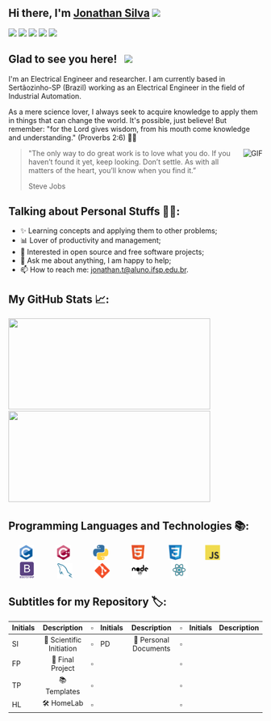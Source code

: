 ## Hi there, I'm <a href="https://www.github.com/JonathanTSilva/" target="_blank">Jonathan Silva</a> <img src="https://media.giphy.com/media/hvRJCLFzcasrR4ia7z/giphy.gif" width="25px">

[![](https://img.shields.io/badge/Gmail-D14836?style=for-the-badge&logo=gmail&logoColor=white)](mailto:jonathan.t@aluno.ifsp.edu.br)
[![](https://img.shields.io/badge/GitHub-100000?style=for-the-badge&logo=github&logoColor=white)](https://www.github.com/JonathanTSilva/)
[![](https://img.shields.io/badge/linkedin-%230077B5.svg?&style=for-the-badge&logo=linkedin&logoColor=white)](https://www.linkedin.com/in/JonathanTSilva/)
[![](https://img.shields.io/badge/Orcid-A6CE39?style=for-the-badge&logo=orcid&logoColor=white)](https://orcid.org/0000-0002-2511-259X)
[![](https://img.shields.io/badge/YouTube-FF0000?style=for-the-badge&logo=youtube&logoColor=white)](https://www.youtube.com/channel/UCEqsLtzTIW-M81vMbQ8msnQ/featured)

## Glad to see you here! &nbsp; [![](https://views.whatilearened.today/views/github/JonathanTSilva/JonathanTSilva.svg)](http://github.com/JonathanTSilva/JonathanTSilva)

I'm an Electrical Engineer and researcher. I am currently based in Sertãozinho-SP (Brazil) working as an Electrical Engineer in the field of Industrial Automation.

As a mere science lover, I always seek to acquire knowledge to apply them in things that can change the world. It's possible, just believe! But remember: "for the Lord gives wisdom, from his mouth come knowledge and understanding." (Proverbs 2:6) 🙏🏻

<img align="right" alt="GIF" src="https://media.giphy.com/media/w60Q8TMl92U5hCq3Zb/giphy.gif" height="325" />

>"The only way to do great work is to love what you do. If you haven’t found it yet, keep looking. Don’t settle. As with all matters of the heart, you’ll know when you find it.” 
>
>Steve Jobs

## Talking about Personal Stuffs 🧑🏻:
* ✨ Learning concepts and applying them to other problems;
* 📊 Lover of productivity and management;
* 🤝 Interested in open source and free software projects;
* 💬 Ask me about anything, I am happy to help;
* 📫 How to reach me: jonathan.t@aluno.ifsp.edu.br.

## My GitHub Stats 📈:
<!-- Utilizar este quando estiver mais linguagens e igualar as larguras das imagens, para ficarem side-by-side - normal é h=180 e w=420-->
<p float="left">
  <img height="180em" width="400em" src="https://github-readme-stats.vercel.app/api?username=JonathanTSilva&show_icons=true&hide_border=true&&count_private=true&include_all_commits=true" /> 
  <img height="180em" width="400em" src="https://github-readme-stats.vercel.app/api/top-langs/?username=JonathanTSilva&exclude_repo=KNN-Image-Classification&show_icons=true&hide_border=true&layout=compact&langs_count=8"/>
</p> 

<!-- Utilizar este quando estiver desalinhando as imagens, uma em cima da outra 
![](https://github-readme-stats.vercel.app/api?username=JonathanTSilva&show_icons=true&hide_border=true&&count_private=true&include_all_commits=true) ![](https://github-readme-stats.vercel.app/api/top-langs/?username=JonathanTSilva&exclude_repo=KNN-Image-Classification&show_icons=true&hide_border=true&layout=compact&langs_count=8) -->

## Programming Languages and Technologies 📚:
<img src = 'https://github.com/JonathanTSilva/JonathanTSilva/blob/main/Images/c-original.svg' width='30' hspace="20" /> <img src = 'https://github.com/JonathanTSilva/JonathanTSilva/blob/main/Images/cpp.svg' width='30' hspace="20" /> <img src = 'https://github.com/JonathanTSilva/JonathanTSilva/blob/main/Images/python2.png' height='30' hspace="20" />  <img src = 'https://github.com/JonathanTSilva/JonathanTSilva/blob/main/Images/html.svg' width='30' hspace="20" /> <img src = 'https://github.com/JonathanTSilva/JonathanTSilva/blob/main/Images/css.svg' width='30' hspace="20" /> <img src = 'https://github.com/JonathanTSilva/JonathanTSilva/blob/main/Images/js.svg' width='30' hspace="20" /> <img src = 'https://github.com/JonathanTSilva/JonathanTSilva/blob/main/Images/bootstrap.svg' width='33' hspace="20" /> <img src = 'https://github.com/JonathanTSilva/JonathanTSilva/blob/main/Images/sql.svg' width='30' hspace="20" /> <img src = 'https://github.com/JonathanTSilva/JonathanTSilva/blob/main/Images/git.svg' width='30' hspace="20" /> <img src = 'https://github.com/JonathanTSilva/JonathanTSilva/blob/main/Images/nodejs.svg' width='33' hspace="20" /> <img src = 'https://github.com/JonathanTSilva/JonathanTSilva/blob/main/Images/react.svg' width='33' hspace="20" />

## Subtitles for my Repository 🏷:
| Initials     | Description              |  ▫  | Initials     | Description              |  ▫  | Initials     | Description              |
| :----------- | :-----------:            | --- | :----------- | :-----------:             | --- | :----------- | :-----------:            |
| SI           | 🔬 Scientific Initiation |  ▫  | PD           | 📝 Personal Documents |  ▫  |  |  |
| FP           | 🧾 Final Project         |  ▫  |  |  |  ▫  |  |  |
| TP           | 📚 Templates             |  ▫  |  |  |  ▫  |  |  |
| HL           | 🛠 HomeLab               |  ▫  |  |  |  ▫  |  |  |
